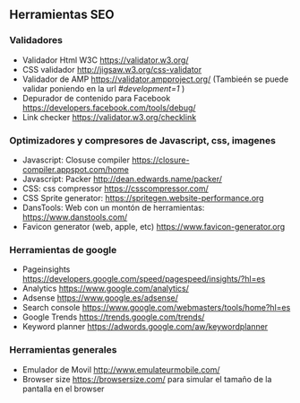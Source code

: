 ## Herramientas SEO

### Validadores
- Validador Html W3C https://validator.w3.org/
- CSS validador http://jigsaw.w3.org/css-validator
- Validador de AMP https://validator.ampproject.org/ (Tambieén se puede validar poniendo en la url *#development=1* )
- Depurador de contenido para Facebook https://developers.facebook.com/tools/debug/ 
- Link checker https://validator.w3.org/checklink


### Optimizadores y compresores de Javascript, css, imagenes
- Javascript: Closuse compiler https://closure-compiler.appspot.com/home
- Javascript: Packer http://dean.edwards.name/packer/
- CSS: css compressor https://csscompressor.com/
- CSS Sprite generator: https://spritegen.website-performance.org
- DansTools: Web con un montón de herramientas: https://www.danstools.com/
- Favicon generator (web, apple, etc) https://www.favicon-generator.org

### Herramientas de google
- Pageinsights https://developers.google.com/speed/pagespeed/insights/?hl=es
- Analytics https://www.google.com/analytics/
- Adsense https://www.google.es/adsense/
- Search console https://www.google.com/webmasters/tools/home?hl=es
- Google Trends https://trends.google.com/trends/
- Keyword planner https://adwords.google.com/aw/keywordplanner


### Herramientas generales
- Emulador de Movil http://www.emulateurmobile.com/
- Browser size https://browsersize.com/ para simular el tamaño de la pantalla en el browser

